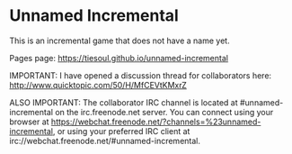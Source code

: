 Unnamed Incremental
===================
This is an incremental game that does not have a name yet.

Pages page: https://tiesoul.github.io/unnamed-incremental

IMPORTANT: I have opened a discussion thread for collaborators here: http://www.quicktopic.com/50/H/MfCEVtKMxrZ

ALSO IMPORTANT: The collaborator IRC channel is located at #unnamed-incremental on the irc.freenode.net server. You can connect using your browser at https://webchat.freenode.net/?channels=%23unnamed-incremental, or using your preferred IRC client at irc://webchat.freenode.net/#unnamed-incremental.
